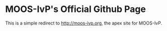 # MOOS-IvP's Official Github Page

This is a simple redirect to http://moos-ivp.org, the apex site for MOOS-IvP.

